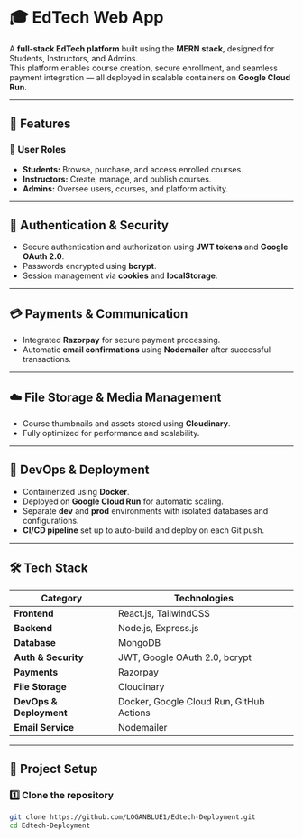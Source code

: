 # 🎓 EdTech Web App

A **full-stack EdTech platform** built using the **MERN stack**, designed for Students, Instructors, and Admins.  
This platform enables course creation, secure enrollment, and seamless payment integration — all deployed in scalable containers on **Google Cloud Run**.

---

## 🚀 Features

### 👤 User Roles
- **Students:** Browse, purchase, and access enrolled courses.
- **Instructors:** Create, manage, and publish courses.
- **Admins:** Oversee users, courses, and platform activity.

---

## 🔐 Authentication & Security
- Secure authentication and authorization using **JWT tokens** and **Google OAuth 2.0**.
- Passwords encrypted using **bcrypt**.
- Session management via **cookies** and **localStorage**.

---

## 💳 Payments & Communication
- Integrated **Razorpay** for secure payment processing.
- Automatic **email confirmations** using **Nodemailer** after successful transactions.

---

## ☁️ File Storage & Media Management
- Course thumbnails and assets stored using **Cloudinary**.
- Fully optimized for performance and scalability.

---

## 🧩 DevOps & Deployment
- Containerized using **Docker**.
- Deployed on **Google Cloud Run** for automatic scaling.
- Separate **dev** and **prod** environments with isolated databases and configurations.
- **CI/CD pipeline** set up to auto-build and deploy on each Git push.

---

## 🛠️ Tech Stack

| Category | Technologies |
|-----------|---------------|
| **Frontend** | React.js, TailwindCSS |
| **Backend** | Node.js, Express.js |
| **Database** | MongoDB |
| **Auth & Security** | JWT, Google OAuth 2.0, bcrypt |
| **Payments** | Razorpay |
| **File Storage** | Cloudinary |
| **DevOps & Deployment** | Docker, Google Cloud Run, GitHub Actions |
| **Email Service** | Nodemailer |

---

## 🧪 Project Setup

### 1️⃣ Clone the repository
```bash
git clone https://github.com/LOGANBLUE1/Edtech-Deployment.git
cd Edtech-Deployment
